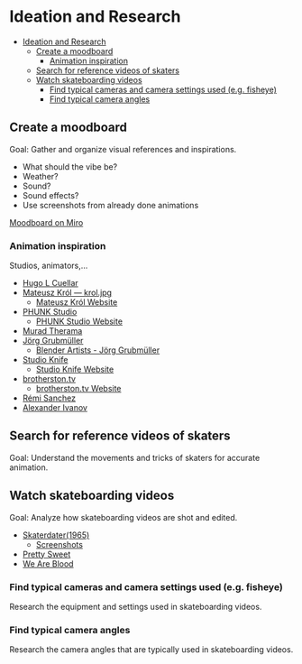 # Ideation and Research

- [Ideation and Research](#ideation-and-research)
  - [Create a moodboard](#create-a-moodboard)
    - [Animation inspiration](#animation-inspiration)
  - [Search for reference videos of skaters](#search-for-reference-videos-of-skaters)
  - [Watch skateboarding videos](#watch-skateboarding-videos)
    - [Find typical cameras and camera settings used (e.g. fisheye)](#find-typical-cameras-and-camera-settings-used-eg-fisheye)
    - [Find typical camera angles](#find-typical-camera-angles)

## Create a moodboard

Goal: Gather and organize visual references and inspirations.

- What should the vibe be?
- Weather?
- Sound?
- Sound effects?
- Use screenshots from already done animations

[Moodboard on Miro](https://miro.com/app/board/uXjVMhXxN68=/?share_link_id=148584472550)

### Animation inspiration

Studios, animators,...

- [Hugo L Cuellar](https://www.instagram.com/hugolcuellar/)
- [Mateusz Król — krol.jpg](https://www.instagram.com/krol.jpg/)
  - [Mateusz Król Website](https://www.mateuszkrol.com/)
- [PHUNK Studio](https://www.instagram.com/phunk.studio/)
  - [PHUNK Studio Website](https://www.phunk.studio/)
- [Murad Therama](https://www.instagram.com/murad_therama/)
- [Jörg Grubmüller](https://www.instagram.com/joergsla/)
  - [Blender Artists - Jörg Grubmüller](https://blenderartists.org/u/joergsla/activity/portfolio)
- [Studio Knife](https://www.instagram.com/studioknife/)
  - [Studio Knife Website](https://studioknife.com/)
- [brotherston.tv](https://www.instagram.com/brotherston.tv/)
  - [brotherston.tv Website](https://www.brotherston.tv/)
- [Rémi Sanchez](https://www.instagram.com/reming_art/)
- [Alexander Ivanov](https://www.instagram.com/jilrock1)

## Search for reference videos of skaters

Goal: Understand the movements and tricks of skaters for accurate animation.

## Watch skateboarding videos

Goal: Analyze how skateboarding videos are shot and edited.

- [Skaterdater(1965)](https://www.youtube.com/watch?v=IhgrkjSyrJU)
  - [Screenshots](visual_references/Skaterdater)
- [Pretty Sweet](https://www.youtube.com/watch?v=-uajL18NcwU)
- [We Are Blood](https://www.youtube.com/watch?v=j5uc5PEs-DA)

### Find typical cameras and camera settings used (e.g. fisheye)

Research the equipment and settings used in skateboarding videos.

### Find typical camera angles

Research the camera angles that are typically used in skateboarding videos.
